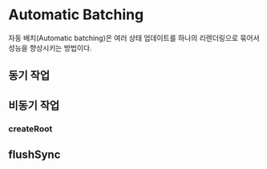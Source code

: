 # Automatic Batching 

자동 배치(Automatic batching)은 여러 상태 업데이트를 하나의 리렌더링으로 묶어서 성능을 향상시키는 방법이다.

## 동기 작업 

## 비동기 작업

### createRoot 



## flushSync

